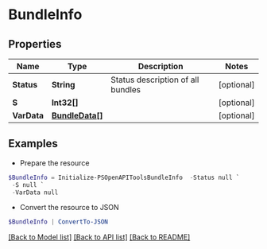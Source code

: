 # BundleInfo
## Properties

Name | Type | Description | Notes
------------ | ------------- | ------------- | -------------
**Status** | **String** | Status description of all bundles | [optional] 
**S** | **Int32[]** |  | [optional] 
**VarData** | [**BundleData[]**](BundleData.md) |  | [optional] 

## Examples

- Prepare the resource
```powershell
$BundleInfo = Initialize-PSOpenAPIToolsBundleInfo  -Status null `
 -S null `
 -VarData null
```

- Convert the resource to JSON
```powershell
$BundleInfo | ConvertTo-JSON
```

[[Back to Model list]](../README.md#documentation-for-models) [[Back to API list]](../README.md#documentation-for-api-endpoints) [[Back to README]](../README.md)


